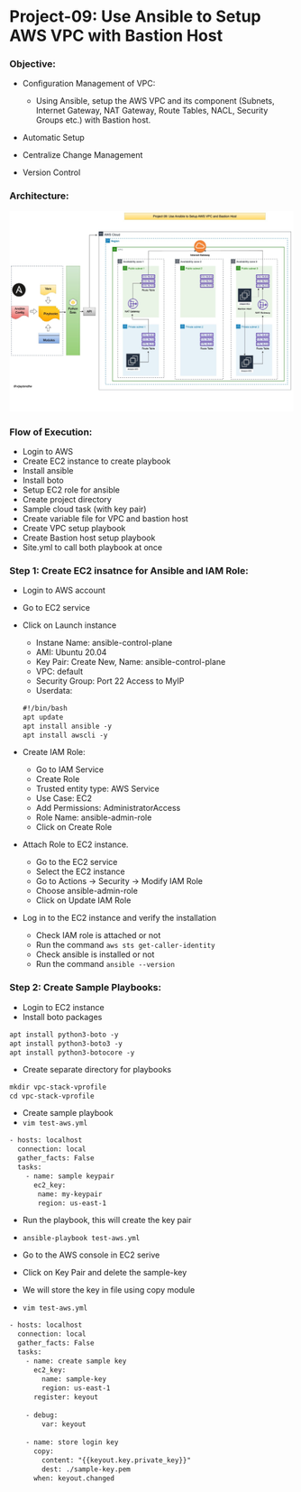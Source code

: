 # Project-09: Use Ansible to Setup AWS VPC with Bastion Host

### Objective:

- Configuration Management of VPC: 
  - Using Ansible, setup the AWS VPC and its component (Subnets, Internet Gateway, NAT Gateway, Route Tables, NACL, Security Groups etc.) with Bastion host.

- Automatic Setup 

- Centralize Change Management

- Version Control 

### Architecture:

![GitHub Light](./snaps/pro09-ansible-vpc1.jpg)


### Flow of Execution:
- Login to AWS
- Create EC2 instance to create playbook
- Install ansible 
- Install boto 
- Setup EC2 role for ansible 
- Create project directory
- Sample cloud task (with key pair)
- Create variable file for VPC and bastion host
- Create VPC setup playbook
- Create Bastion host setup playbook
- Site.yml to call both playbook at once


### Step 1: Create EC2 insatnce for Ansible and IAM Role: 

- Login to AWS account
- Go to EC2 service 
- Click on Launch instance
  - Instane Name: ansible-control-plane
  - AMI: Ubuntu 20.04
  - Key Pair: Create New, Name: ansible-control-plane
  - VPC: default
  - Security Group: Port 22 Access to MyIP
  - Userdata: 
  ```
  #!/bin/bash
  apt update
  apt install ansible -y 
  apt install awscli -y 
  ```

- Create IAM Role:
  - Go to IAM Service
  - Create Role 
  - Trusted entity type: AWS Service 
  - Use Case: EC2
  - Add Permissions: AdministratorAccess
  - Role Name: ansible-admin-role
  - Click on Create Role

- Attach Role to EC2 instance.
  - Go to the EC2 service 
  - Select the EC2 instance
  - Go to Actions -> Security -> Modify IAM Role 
  - Choose ansible-admin-role
  - Click on Update IAM Role 

- Log in to the EC2 instance and verify the installation 
  - Check IAM role is attached or not  
  - Run the command `aws sts get-caller-identity` 
  - Check ansible is installed or not 
  - Run the command `ansible --version`


### Step 2: Create Sample Playbooks:

- Login to EC2 instance
- Install boto packages 
```
apt install python3-boto -y
apt install python3-boto3 -y
apt install python3-botocore -y
```

- Create separate directory for playbooks 

```
mkdir vpc-stack-vprofile
cd vpc-stack-vprofile
```

- Create sample playbook
- `vim test-aws.yml`

```
- hosts: localhost
  connection: local
  gather_facts: False
  tasks:
    - name: sample keypair 
      ec2_key:
       name: my-keypair
       region: us-east-1 
```

- Run the playbook, this will create the key pair 
- `ansible-playbook test-aws.yml`

- Go to the AWS console in EC2 serive 
- Click on Key Pair and delete the sample-key 
- We will store the key in file using copy module 
- `vim test-aws.yml`
```
- hosts: localhost
  connection: local
  gather_facts: False
  tasks:
    - name: create sample key 
      ec2_key: 
        name: sample-key
        region: us-east-1
      register: keyout

    - debug:
        var: keyout 

    - name: store login key 
      copy: 
        content: "{{keyout.key.private_key}}"
        dest: ./sample-key.pem
      when: keyout.changed

```